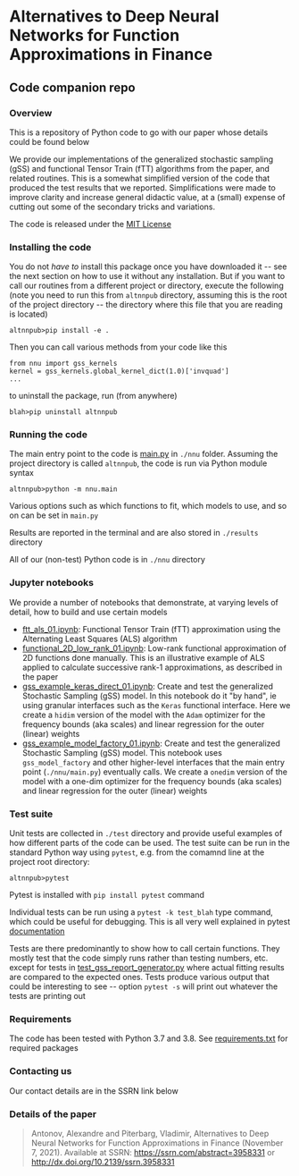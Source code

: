 # Alternatives to Deep Neural Networks for Function Approximations in Finance
## Code companion repo 

### Overview

This is a repository of Python code to go with our paper whose details could be found below 

We provide our implementations of the generalized stochastic sampling (gSS) and functional Tensor Train (fTT) algorithms from the paper, and related routines. This is a somewhat simplified version of the code that produced the test results that we reported.  Simplifications were made to improve clarity and increase general didactic value, at a (small) expense of cutting out some of the secondary tricks and variations. 

The code is released under the [MIT License](LICENSE)

### Installing the code

You do not _have to_ install this package once you have downloaded it -- see the next section on how to use it without any installation. But if you want to call our routines from a different project or directory, execute the following (note you need to run this from  `altnnpub` directory, assuming this is the root of the project directory -- the directory where this file that you are reading is located)
```
altnnpub>pip install -e .
```

Then you can call various methods from your code like this
```
from nnu import gss_kernels
kernel = gss_kernels.global_kernel_dict(1.0)['invquad']
...
```

to uninstall the package, run (from anywhere)
```
blah>pip uninstall altnnpub
```

### Running the code

The main entry point to the code is [main.py](./nnu/main.py) in `./nnu` folder.  Assuming the project directory is called `altnnpub`, the code is run via Python module syntax
```
altnnpub>python -m nnu.main
```
Various options such as which functions to fit, which models to use, and so on can be set in `main.py`

Results are reported in the terminal and are also stored in `./results` directory

All of our (non-test) Python code is in `./nnu` directory

### Jupyter notebooks
We provide a number of notebooks that demonstrate, at varying levels of detail, how to build and use certain models

* [ftt_als_01.ipynb](ftt_als_01.ipynb): Functional Tensor Train (fTT) approximation using the Alternating Least Squares (ALS) algorithm
* [functional_2D_low_rank_01.ipynb](functional_2D_low_rank_01.ipynb): Low-rank functional approximation of 2D functions done manually. This is an illustrative example of ALS applied to calculate successive  rank-1 approximations, as described in the paper
* [gss_example_keras_direct_01.ipynb](gss_example_keras_direct_01.ipynb): Create and test the generalized Stochastic Sampling (gSS) model. In this notebook do it "by hand", ie using granular interfaces such as the `Keras` functional interface. Here we create a `hidim` version of the model with the `Adam` optimizer for the frequency bounds (aka scales) and linear regression for the outer (linear) weights
* [gss_example_model_factory_01.ipynb](gss_example_model_factory_01.ipynb): Create and test the generalized Stochastic Sampling (gSS) model. This notebook uses `gss_model_factory` and other higher-level interfaces that the main entry point (`./nnu/main.py`) eventually calls. We create a `onedim` version of the model with a one-dim optimizer for the frequency bounds (aka scales) and linear regression for the outer (linear) weights 

### Test suite
Unit tests are collected in `./test` directory and provide useful examples of how different parts of the code can be used. The test suite can be run in the standard Python way using `pytest`, e.g. from the comamnd line at the project root directory:
```
altnnpub>pytest
```
Pytest is installed with `pip install pytest` command

Individual tests can be run using a `pytest -k test_blah` type command, which could be useful for debugging. This is all very well explained in pytest [documentation](https://docs.pytest.org/en/6.2.x/contents.html)

Tests are there predominantly to show how to call certain functions. They mostly test that the code simply runs rather than testing numbers, etc. except for tests in [test_gss_report_generator.py](./test/test_gss_report_generator.py) where actual fitting results are compared to the expected ones.  Tests  produce various output that could be interesting to see -- option `pytest -s` will print out whatever the tests are printing out

### Requirements

The code has been tested with Python 3.7 and 3.8. See [requirements.txt](requirements.txt) for required packages

### Contacting us
Our contact details are in the SSRN link below

### Details of the paper

>Antonov, Alexandre and Piterbarg, Vladimir, Alternatives to Deep Neural Networks for Function Approximations in Finance (November 7, 2021). Available at SSRN: https://ssrn.com/abstract=3958331 or http://dx.doi.org/10.2139/ssrn.3958331


